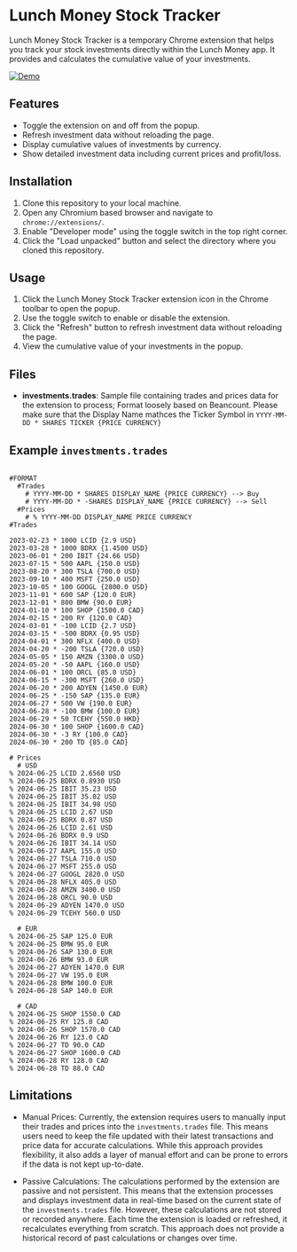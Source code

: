 # Lunch Money Stock Tracker

Lunch Money Stock Tracker is a temporary Chrome extension that helps you track your stock investments directly within the Lunch Money app. It provides and calculates the cumulative value of your investments.

[![Demo]()](https://ki.tc/f/stream/sharpening.wideness.maintains)


## Features

- Toggle the extension on and off from the popup.
- Refresh investment data without reloading the page.
- Display cumulative values of investments by currency.
- Show detailed investment data including current prices and profit/loss.

## Installation

1. Clone this repository to your local machine.
2. Open any Chromium based browser and navigate to `chrome://extensions/`.
3. Enable "Developer mode" using the toggle switch in the top right corner.
4. Click the "Load unpacked" button and select the directory where you cloned this repository.

## Usage

1. Click the Lunch Money Stock Tracker extension icon in the Chrome toolbar to open the popup.
2. Use the toggle switch to enable or disable the extension.
3. Click the "Refresh" button to refresh investment data without reloading the page.
4. View the cumulative value of your investments in the popup.

## Files

- **investments.trades**: Sample file containing trades and prices data for the extension to process; Format loosely based on Beancount. Please make sure that the Display Name mathces the Ticker Symbol in `YYYY-MM-DD * SHARES TICKER {PRICE CURRENCY}`


## Example `investments.trades`

```plaintext

#FORMAT
  #Trades
    # YYYY-MM-DD * SHARES DISPLAY_NAME {PRICE CURRENCY} --> Buy
    # YYYY-MM-DD * -SHARES DISPLAY_NAME {PRICE CURRENCY} --> Sell
  #Prices
    # % YYYY-MM-DD DISPLAY_NAME PRICE CURRENCY
#Trades

2023-02-23 * 1000 LCID {2.9 USD}
2023-03-28 * 1000 BDRX {1.4500 USD}
2023-06-01 * 200 IBIT {24.66 USD}
2023-07-15 * 500 AAPL {150.0 USD}
2023-08-20 * 300 TSLA {700.0 USD}
2023-09-10 * 400 MSFT {250.0 USD}
2023-10-05 * 100 GOOGL {2800.0 USD}
2023-11-01 * 600 SAP {120.0 EUR}
2023-12-01 * 800 BMW {90.0 EUR}
2024-01-10 * 100 SHOP {1500.0 CAD}
2024-02-15 * 200 RY {120.0 CAD}
2024-03-01 * -100 LCID {2.7 USD}
2024-03-15 * -500 BDRX {0.95 USD}
2024-04-01 * 300 NFLX {400.0 USD}
2024-04-20 * -200 TSLA {720.0 USD}
2024-05-05 * 150 AMZN {3300.0 USD}
2024-05-20 * -50 AAPL {160.0 USD}
2024-06-01 * 100 ORCL {85.0 USD}
2024-06-15 * -300 MSFT {260.0 USD}
2024-06-20 * 200 ADYEN {1450.0 EUR}
2024-06-25 * -150 SAP {135.0 EUR}
2024-06-27 * 500 VW {190.0 EUR}
2024-06-28 * -100 BMW {100.0 EUR}
2024-06-29 * 50 TCEHY {550.0 HKD}
2024-06-30 * 100 SHOP {1600.0 CAD}
2024-06-30 * -3 RY {100.0 CAD}
2024-06-30 * 200 TD {85.0 CAD}

# Prices
  # USD
% 2024-06-25 LCID 2.6560 USD
% 2024-06-25 BDRX 0.8930 USD 
% 2024-06-25 IBIT 35.23 USD
% 2024-06-25 IBIT 35.02 USD 
% 2024-06-25 IBIT 34.98 USD 
% 2024-06-25 LCID 2.67 USD 
% 2024-06-25 BDRX 0.87 USD
% 2024-06-26 LCID 2.61 USD
% 2024-06-26 BDRX 0.9 USD
% 2024-06-26 IBIT 34.14 USD
% 2024-06-27 AAPL 155.0 USD
% 2024-06-27 TSLA 710.0 USD
% 2024-06-27 MSFT 255.0 USD
% 2024-06-27 GOOGL 2820.0 USD
% 2024-06-28 NFLX 405.0 USD
% 2024-06-28 AMZN 3400.0 USD
% 2024-06-28 ORCL 90.0 USD
% 2024-06-29 ADYEN 1470.0 USD
% 2024-06-29 TCEHY 560.0 USD

  # EUR
% 2024-06-25 SAP 125.0 EUR
% 2024-06-25 BMW 95.0 EUR
% 2024-06-26 SAP 130.0 EUR
% 2024-06-26 BMW 93.0 EUR
% 2024-06-27 ADYEN 1470.0 EUR
% 2024-06-27 VW 195.0 EUR
% 2024-06-28 BMW 100.0 EUR
% 2024-06-28 SAP 140.0 EUR

  # CAD
% 2024-06-25 SHOP 1550.0 CAD
% 2024-06-25 RY 125.0 CAD
% 2024-06-26 SHOP 1570.0 CAD
% 2024-06-26 RY 123.0 CAD
% 2024-06-27 TD 90.0 CAD
% 2024-06-27 SHOP 1600.0 CAD
% 2024-06-28 RY 128.0 CAD
% 2024-06-28 TD 88.0 CAD

```

## Limitations

- Manual Prices: Currently, the extension requires users to manually input their trades and prices into the `investments.trades` file. This means users need to keep the file updated with their latest transactions and price data for accurate calculations. While this approach provides flexibility, it also adds a layer of manual effort and can be prone to errors if the data is not kept up-to-date.

- Passive Calculations: The calculations performed by the extension are passive and not persistent. This means that the extension processes and displays investment data in real-time based on the current state of the `investments.trades` file. However, these calculations are not stored or recorded anywhere. Each time the extension is loaded or refreshed, it recalculates everything from scratch. This approach does not provide a historical record of past calculations or changes over time.